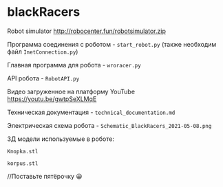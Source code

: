 # blackRacers
Robot simulator http://robocenter.fun/robotsimulator.zip

Программа соединения с роботом - `start_robot.py` (также необходим файл `InetConnection.py`)

Главная программа для робота - `wroracer.py`

API робота - `RobotAPI.py`

Видео загруженное на платформу YouTube https://youtu.be/gwtpSeXLMqE

Техническая документация - ```technical_documentation.md```

Электрическая схема робота -  ```Schematic_BlackRacers_2021-05-08.png```

3Д модели используемые в роботе:

``` Knopka.stl ```

``` korpus.stl ```

//Поставьте пятёрочку 😀
